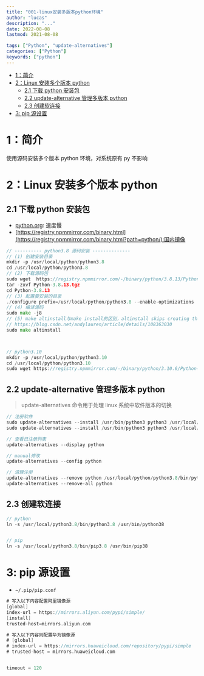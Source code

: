 ```yaml
---
title: "001-linux安装多版本python环境"
author: "lucas"
description: "..."
date: 2022-08-08
lastmod: 2021-08-08

tags: ["Python", "update-alternatives"]
categories: ["Python"]
keywords: ["python"]
---
```


- [1：简介](#1简介)
- [2：Linux 安装多个版本 python](#2linux-安装多个版本-python)
  - [2.1 下载 python 安装包](#21-下载-python-安装包)
  - [2.2 update-alternative 管理多版本 python](#22-update-alternative-管理多版本-python)
  - [2.3 创建软连接](#23-创建软连接)
- [3: pip 源设置](#3-pip-源设置)

# 1：简介

使用源码安装多个版本 python 环境，对系统原有 py 不影响

# 2：Linux 安装多个版本 python

## 2.1 下载 python 安装包

- [python.org](https://www.python.org/): 速度慢
- [https://registry.npmmirror.com/binary.html](https://registry.npmmirror.com/binary.html?path=python/):国内镜像

```go
// ---------- python3.8 源码安装 --------------
// (1) 创建安装目录
mkdir -p /usr/local/python/python3.8
cd /usr/local/python/python3.8
// (2) 下载源码包
sudo wget  https://registry.npmmirror.com/-/binary/python/3.8.13/Python-3.8.13.tgz
tar -zxvf Python-3.8.13.tgz
cd Python-3.8.13
// (3) 配置要安装的目录
./configure prefix=/usr/local/python/python3.8 --enable-optimizations
// (4) 编译源码
sudo make -j8
// (5) make altinstall与make install的区别，altinstall skips creating the python link and the manual pages links
// https://blog.csdn.net/andylauren/article/details/108363030
sudo make altinstall



// python3.10
mkdir -p /usr/local/python/python3.10
cd /usr/local/python/python3.10
sudo wget https://registry.npmmirror.com/-/binary/python/3.10.6/Python-3.10.6.tgz
```

## 2.2 update-alternative 管理多版本 python

> update-alternatives 命令用于处理 linux 系统中软件版本的切换

```go
// 注册软件
sudo update-alternatives --install /usr/bin/python3 python3 /usr/local/python/python3.8/bin/python3.8  38
sudo update-alternatives --install /usr/bin/python3 python3 /usr/local/python/python3.10/bin/python3.10  40

// 查看已注册列表
update-alternatives --display python

// manual修改
update-alternatives --config python

// 清理注册
update-alternatives --remove python /usr/local/python/python3.8/bin/python3.8
update-alternatives --remove-all python

```

## 2.3 创建软连接

```go
// python
ln -s /usr/local/python3.8/bin/python3.8 /usr/bin/python38


// pip
ln -s /usr/local/python3.8/bin/pip3.8 /usr/bin/pip38
```

# 3: pip 源设置

- `~/.pip/pip.conf`

```go
# 写入以下内容配置阿里镜像源
[global]
index-url = https://mirrors.aliyun.com/pypi/simple/
[install]
trusted-host=mirrors.aliyun.com

# 写入以下内容则配置华为镜像源
# [global]
# index-url = https://mirrors.huaweicloud.com/repository/pypi/simple
# trusted-host = mirrors.huaweicloud.com


timeout = 120
```
